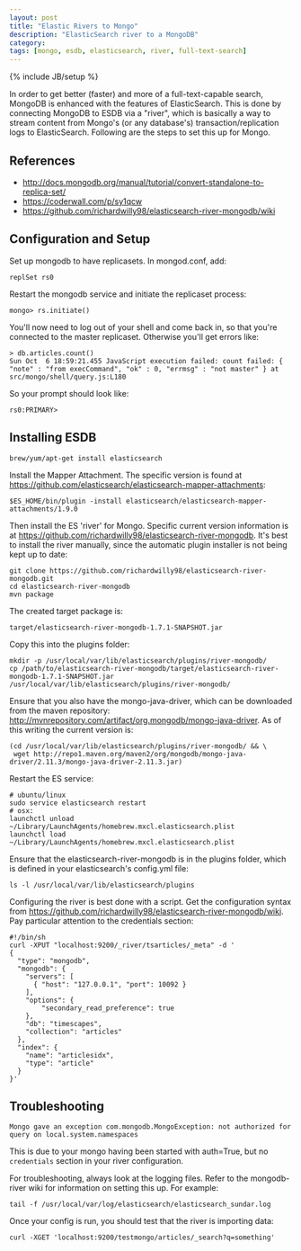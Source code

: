 ```yaml
---
layout: post
title: "Elastic Rivers to Mongo"
description: "ElasticSearch river to a MongoDB"
category: 
tags: [mongo, esdb, elasticsearch, river, full-text-search]
---
```

{% include JB/setup %}

In order to get better (faster) and more of a full-text-capable search,
MongoDB is enhanced with the features of ElasticSearch. This is done by
connecting MongoDB to ESDB via a "river", which is basically a way to 
stream content from Mongo's (or any database's) transaction/replication
logs to ElasticSearch. Following are the steps to set this up for Mongo.

## References

* http://docs.mongodb.org/manual/tutorial/convert-standalone-to-replica-set/
* https://coderwall.com/p/sy1qcw
* https://github.com/richardwilly98/elasticsearch-river-mongodb/wiki


## Configuration and Setup

Set up mongodb to have replicasets. In mongod.conf, add:

    replSet rs0

Restart the mongodb service and initiate the replicaset process:

    mongo> rs.initiate()

You'll now need to log out of your shell and come back in, so that
you're connected to the master replicaset. Otherwise you'll get 
errors like:

    > db.articles.count()
    Sun Oct  6 18:59:21.455 JavaScript execution failed: count failed: { "note" : "from execCommand", "ok" : 0, "errmsg" : "not master" } at src/mongo/shell/query.js:L180

So your prompt should look like:
    
    rs0:PRIMARY>

## Installing ESDB

    brew/yum/apt-get install elasticsearch

Install the Mapper Attachment. The specific version is found at
https://github.com/elasticsearch/elasticsearch-mapper-attachments:

    $ES_HOME/bin/plugin -install elasticsearch/elasticsearch-mapper-attachments/1.9.0

Then install the ES 'river' for Mongo. Specific current version information is
at https://github.com/richardwilly98/elasticsearch-river-mongodb.
It's best to install the river manually, since the automatic plugin installer is
not being kept up to date:
    
    git clone https://github.com/richardwilly98/elasticsearch-river-mongodb.git
    cd elasticsearch-river-mongodb
    mvn package

The created target package is:

    target/elasticsearch-river-mongodb-1.7.1-SNAPSHOT.jar

Copy this into the plugins folder:

    mkdir -p /usr/local/var/lib/elasticsearch/plugins/river-mongodb/
    cp /path/to/elasticsearch-river-mongodb/target/elasticsearch-river-mongodb-1.7.1-SNAPSHOT.jar /usr/local/var/lib/elasticsearch/plugins/river-mongodb/

Ensure that you also have the mongo-java-driver, which can be downloaded from
the maven repository: http://mvnrepository.com/artifact/org.mongodb/mongo-java-driver.
As of this writing the current version is:

    (cd /usr/local/var/lib/elasticsearch/plugins/river-mongodb/ && \
     wget http://repo1.maven.org/maven2/org/mongodb/mongo-java-driver/2.11.3/mongo-java-driver-2.11.3.jar)
    
Restart the ES service:
    
    # ubuntu/linux
    sudo service elasticsearch restart
    # osx:
    launchctl unload ~/Library/LaunchAgents/homebrew.mxcl.elasticsearch.plist
    launchctl load ~/Library/LaunchAgents/homebrew.mxcl.elasticsearch.plist

Ensure that the elasticsearch-river-mongodb is in the plugins folder, 
which is defined in your elasticsearch's config.yml file:

    ls -l /usr/local/var/lib/elasticsearch/plugins

Configuring the river is best done with a script. Get the configuration syntax
from https://github.com/richardwilly98/elasticsearch-river-mongodb/wiki.
Pay particular attention to the credentials section:

    #!/bin/sh
    curl -XPUT "localhost:9200/_river/tsarticles/_meta" -d '
    {
      "type": "mongodb",
      "mongodb": {
        "servers": [
          { "host": "127.0.0.1", "port": 10092 }
        ],
        "options": { 
            "secondary_read_preference": true 
        },
        "db": "timescapes",
        "collection": "articles"
      },
      "index": {
        "name": "articlesidx",
        "type": "article"
      }
    }'

## Troubleshooting

    Mongo gave an exception com.mongodb.MongoException: not authorized for query on local.system.namespaces

This is due to your mongo having been started with auth=True, but 
no `credentials` section in your river configuration.

For troubleshooting, always look at the logging files. Refer to the mongodb-river
wiki for information on setting this up. For example:

    tail -f /usr/local/var/log/elasticsearch/elasticsearch_sundar.log

Once your config is run, you should test that the river is importing data:

    curl -XGET 'localhost:9200/testmongo/articles/_search?q=something'




